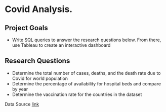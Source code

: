 
# Covid Analysis. 

## Project Goals

- Write SQL queries to answer the research questions below. From there, use Tableau to create an interactive dashboard 


## Research Questions

- Determine the total number of cases, deaths, and the death rate due to Covid for world population
- Determine the percentage of availability for hospital beds and compare by year
- Determine the vaccination rate for the countries in the dataset

Data Source [link](https://ourworldindata.org/covid-deaths)
